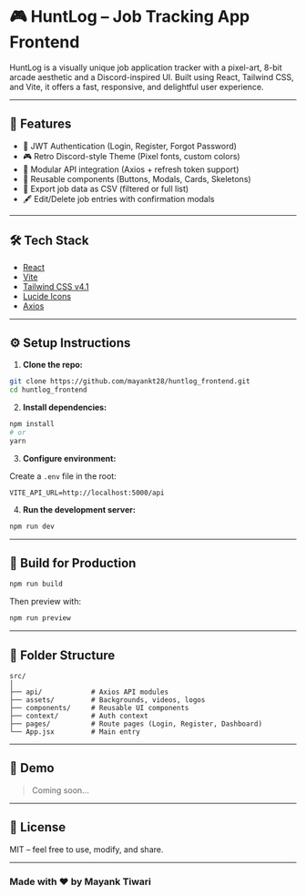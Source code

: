 # 🎮 HuntLog – Job Tracking App Frontend

HuntLog is a visually unique job application tracker with a pixel-art, 8-bit arcade aesthetic and a Discord-inspired UI. Built using React, Tailwind CSS, and Vite, it offers a fast, responsive, and delightful user experience.

---

## 🚀 Features

- 🔐 JWT Authentication (Login, Register, Forgot Password)
- 🎮 Retro Discord-style Theme (Pixel fonts, custom colors)
- 🧩 Modular API integration (Axios + refresh token support)
- 🧱 Reusable components (Buttons, Modals, Cards, Skeletons)
- 📂 Export job data as CSV (filtered or full list)
- 🖋️ Edit/Delete job entries with confirmation modals

---

## 🛠️ Tech Stack

- [React](https://react.dev/)
- [Vite](https://vitejs.dev/)
- [Tailwind CSS v4.1](https://tailwindcss.com/)
- [Lucide Icons](https://lucide.dev/)
- [Axios](https://axios-http.com/)

---

## ⚙️ Setup Instructions

1. **Clone the repo:**

```bash
git clone https://github.com/mayankt28/huntlog_frontend.git
cd huntlog_frontend
````

2. **Install dependencies:**

```bash
npm install
# or
yarn
```

3. **Configure environment:**

Create a `.env` file in the root:

```env
VITE_API_URL=http://localhost:5000/api
```

4. **Run the development server:**

```bash
npm run dev
```

---

## 🧪 Build for Production

```bash
npm run build
```

Then preview with:

```bash
npm run preview
```

---

## 📁 Folder Structure

```
src/
│
├── api/            # Axios API modules
├── assets/         # Backgrounds, videos, logos
├── components/     # Reusable UI components
├── context/        # Auth context
├── pages/          # Route pages (Login, Register, Dashboard)
└── App.jsx         # Main entry
```

---

## 📸 Demo

> Coming soon...

---

## 📄 License

MIT – feel free to use, modify, and share.

---

### Made with ❤️ by Mayank Tiwari

